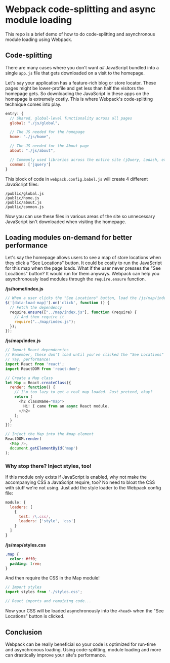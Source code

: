 # Webpack code-splitting and async module loading

This repo is a brief demo of how to do code-splitting and asynchronous module loading using Webpack.

## Code-splitting

There are many cases where you don't want _all_ JavaScript bundled into a single `app.js` file that gets downloaded on a visit to the homepage.

Let's say your application has a feature-rich blog or store locator. These pages might be lower-profile and get less than half the visitors the homepage gets. So downloading the JavaScript in these apps on the homepage is extremely costly. This is where Webpack's code-splitting technique comes into play.

```js
entry: {
  // Shared, global-level functionality across all pages
  global: "./js/global",

  // The JS needed for the homepage
  home: "./js/home",

  // The JS needed for the About page
  about: "./js/about",

  // Commonly used libraries across the entire site (jQuery, Lodash, etc)
  common: ['jquery']
}
```

This block of code in `webpack.config.babel.js` will create 4 different JavaScript files:
```
/public/global.js
/public/home.js
/public/about.js
/public/common.js
```

Now you can use these files in various areas of the site so unnecessary JavaScript isn't downloaded when visiting the homepage.

## Loading modules on-demand for better performance

Let's say the homepage allows users to see a map of store locations when they click a "See Locations" button. It could be costly to run the JavaScript for this map when the page loads. What if the user never presses the "See Locations" button? It would run for them anyways. Webpack can help you asynchronously load modules through the `require.ensure` function.

**/js/home/index.js**
```js
// When a user clicks the "See Locations" button, load the /js/map/index.js module
$('[data-load-map]').on('click', function () {
  // Fetch the dependency
  require.ensure(["../map/index.js"], function (require) {
    // And then require it
    require("../map/index.js");
  });
});
```

**/js/map/index.js**
```js
// Import React dependencies
// Remember, these don't load until you've clicked the "See Locations" button.
// Yay, performance!
import React from 'react';
import ReactDOM from 'react-dom';

// Create a Map class
let Map = React.createClass({
  render: function() {
    // I'm too lazy to get a real map loaded. Just pretend, okay?
    return (
      <h2 className="map">
        Hi! I came from an async React module.
      </h2>
    );
  }
});

// Inject the Map into the #map element
ReactDOM.render(
  <Map />,
  document.getElementById('map')
);
```

### Why stop there? Inject styles, too!
If this module only exists if JavaScript is enabled, why not make the accompanying CSS a JavaScript require, too? No need to bloat the CSS with stuff we're not using. Just add the style loader to the Webpack config file:

```js
module: {
  loaders: [
    {
      test: /\.css/,
      loaders: ['style', 'css']
    }
  ]
}
```

**/js/map/styles.css**
```css
.map {
  color: #ff0;
  padding: 1rem;
}
```

And then require the CSS in the Map module!

```js
// Import styles
import styles from './styles.css';

// React imports and remaining code...
```

Now your CSS will be loaded asynchronously into the `<head>` when the "See Locations" button is clicked.

## Conclusion

Webpack can be really beneficial so your code is optimized for run-time and asynchronous loading. Using code-splitting, module loading and more can drastically improve your site's performance.
